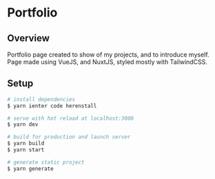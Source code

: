 # Portfolio

## Overview

Portfolio page created to show of my projects, and to introduce myself. Page made using VueJS, and NuxtJS, styled mostly with TailwindCSS.

## Setup

```bash
# install dependencies 
$ yarn ienter code herenstall

# serve with hot reload at localhost:3000 
$ yarn dev 

# build for production and launch server 
$ yarn build 
$ yarn start 

# generate static project 
$ yarn generate
 ```

